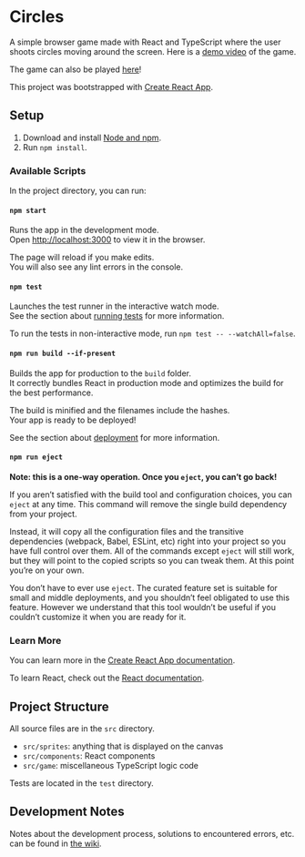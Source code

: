 # Circles
A simple browser game made with React and TypeScript where the user shoots circles moving around the screen. Here is a [demo video](https://user-images.githubusercontent.com/40542809/212783505-db7de565-3463-44db-bc40-6f1bd9c58adf.mov) of the game.

The game can also be played [here](https://johneastman.github.io/circles/)!

This project was bootstrapped with [Create React App](https://github.com/facebook/create-react-app).

## Setup
1. Download and install [Node and npm](https://docs.npmjs.com/downloading-and-installing-node-js-and-npm).
1. Run `npm install`.

### Available Scripts
In the project directory, you can run:

#### `npm start`
Runs the app in the development mode.\
Open [http://localhost:3000](http://localhost:3000) to view it in the browser.

The page will reload if you make edits.\
You will also see any lint errors in the console.

#### `npm test`
Launches the test runner in the interactive watch mode.\
See the section about [running tests](https://facebook.github.io/create-react-app/docs/running-tests) for more information.

To run the tests in non-interactive mode, run `npm test -- --watchAll=false`.

#### `npm run build --if-present`
Builds the app for production to the `build` folder.\
It correctly bundles React in production mode and optimizes the build for the best performance.

The build is minified and the filenames include the hashes.\
Your app is ready to be deployed!

See the section about [deployment](https://facebook.github.io/create-react-app/docs/deployment) for more information.

#### `npm run eject`
**Note: this is a one-way operation. Once you `eject`, you can’t go back!**

If you aren’t satisfied with the build tool and configuration choices, you can `eject` at any time. This command will remove the single build dependency from your project.

Instead, it will copy all the configuration files and the transitive dependencies (webpack, Babel, ESLint, etc) right into your project so you have full control over them. All of the commands except `eject` will still work, but they will point to the copied scripts so you can tweak them. At this point you’re on your own.

You don’t have to ever use `eject`. The curated feature set is suitable for small and middle deployments, and you shouldn’t feel obligated to use this feature. However we understand that this tool wouldn’t be useful if you couldn’t customize it when you are ready for it.

### Learn More
You can learn more in the [Create React App documentation](https://facebook.github.io/create-react-app/docs/getting-started).

To learn React, check out the [React documentation](https://reactjs.org/).

## Project Structure
All source files are in the `src` directory.
* `src/sprites`: anything that is displayed on the canvas
* `src/components`: React components
* `src/game`: miscellaneous TypeScript logic code

Tests are located in the `test` directory.

## Development Notes
Notes about the development process, solutions to encountered errors, etc. can be found in [the wiki](https://github.com/johneastman/circles/wiki#development-notes).
